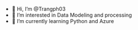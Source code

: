 - 👋 Hi, I’m @Trangph03
- 👀 I’m interested in Data Modeling and processing 
- 🌱 I’m currently learning Python and Azure


<!---
Trangph03/Trangph03 is a ✨ special ✨ repository because its `README.md` (this file) appears on your GitHub profile.
You can click the Preview link to take a look at your changes.
--->
